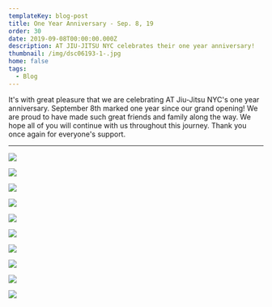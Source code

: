 ```yaml
---
templateKey: blog-post
title: One Year Anniversary - Sep. 8, 19
order: 30
date: 2019-09-08T00:00:00.000Z
description: AT JIU-JITSU NYC celebrates their one year anniversary!
thumbnail: /img/dsc06193-1-.jpg
home: false
tags:
  - Blog
---
```

It's with great pleasure that we are celebrating AT Jiu-Jitsu NYC's one year anniversary. September 8th marked one year since our grand opening! We are proud to have made such great friends and family along the way. We hope all of you will continue with us throughout this journey. Thank you once again for everyone's support.

- - -

![](/img/dsc06223.jpg)

![](/img/dsc06167.jpg)

![](/img/dsc06170.jpg)

![](/img/dsc06188.jpg)

![](/img/dsc06208.jpg)

![](/img/dsc06172.jpg)

![](/img/dsc06217.jpg)

![](/img/dsc06184.jpg)

![](/img/dsc06211.jpg)

![](/img/dsc06197.jpg)
